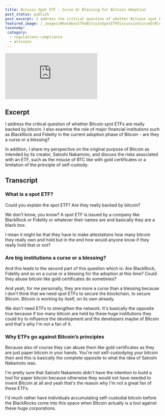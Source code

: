 ```yaml
---
title: Bitcoin Spot ETF - Curse Or Blessing For Bitcoin Adoption
post_status: publish
post_excerpt: I address the critical question of whether Bitcoin spot ETFs are really backed by bitcoin.
featured_image: /_images/WhatAboutTheBitcoinSpotETFDiscussionCurseOrBlessingForBitcoinAdoption.jpg
taxonomy:
 category:
  - regulations-compliance
  - altcoins
---
```


<iframe src="https://player.vimeo.com/video/1019658020?badge=0&amp;autopause=0&amp;player_id=0&amp;app_id=58479" frameborder="0" allow="autoplay; fullscreen; picture-in-picture; clipboard-write; encrypted-media" title="What About The Bitcoin Spot ETF? Discussion: Curse Or Blessing For Bitcoin Adoption？"></iframe>

<div style="margin-bottom:30px;"></div>

## Excerpt

I address the critical question of whether Bitcoin spot ETFs are really backed by bitcoin. I also examine the role of major financial institutions such as BlackRock and Fidelity in the current adoption phase of Bitcoin - are they a curse or a blessing?

In addition, I share my perspective on the original purpose of Bitcoin as intended by its creator, Satoshi Nakamoto, and discuss the risks associated with an ETF, such as the misuse of BTC like with gold certificates or a limitation of the principle of self-custody.

## Transcript

### What is a spot ETF?

Could you explain the spot ETF? Are they really backed by bitcoin? 

We don't know, you know? A spot ETF is issued by a company like BlackRock or Fidelity or whatever their names are and basically they are a black box.

I mean it might be that they have to make attestations how many bitcoin they really own and hold but in the end how would anyone know if they really hold that or not?

### Are big institutions a curse or a blessing?

And this leads to the second part of this question which is: Are BlackRock, Fidelity and so on a curse or a blessing for the adoption at this time? Could they abuse bitcoin like gold certificates do sometimes?

And yeah, for me personally, they are more a curse than a blessing because I don't think that we need spot ETFs to secure the blockchain, to secure Bitcoin. Bitcoin is working by itself, on its own already.

We don't need ETFs to strengthen the network. It's basically the opposite true because if too many bitcoin are held by these huge institutions they could try to influence the development and the developers maybe of Bitcoin and that's why I'm not a fan of it.

### Why ETFs go against Bitcoin’s principles

Because also of course they can abuse them like gold certificates as they are just paper bitcoin in your hands. You're not self-custodying your bitcoin then and this is basically the complete opposite to what the idea of Satoshi Nakamoto was.

I'm pretty sure that Satoshi Nakamoto didn't have the intention to build a tool for paper bitcoin because otherwise they would not have needed to invent Bitcoin at all and yeah that's the reason why I'm not a great fan of these ETFs.

I'd much rather have individuals accumulating self-custodial bitcoin before the BlackRocks come into this space when Bitcoin actually is a tool against these huge corporations.
